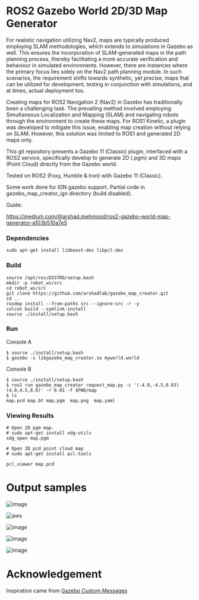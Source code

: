 # ROS2 Gazebo World 2D/3D Map Generator
For realistic navigation utilizing Nav2, maps are typically produced employing SLAM methodologies, which extends to simulations in Gazebo as well. This ensures the incorporation of SLAM-generated maps in the path planning process, thereby facilitating a more accurate verification and behaviour in simulated environments. However, there are instances where the primary focus lies solely on the Nav2 path planning module. In such scenarios, the requirement shifts towards synthetic, yet precise, maps that can be utilized for development, testing in conjunction with simulations, and at times, actual deployment too.

Creating maps for ROS2 Navigation 2 (Nav2) in Gazebo has traditionally been a challenging task. The prevailing method involved employing Simultaneous Localization and Mapping (SLAM) and navigating robots through the environment to create these maps. For ROS1 Kinetic, a plugin was developed to mitigate this issue, enabling map creation without relying on SLAM. However, this solution was limited to ROS1 and generated 2D maps only.

This git repository presents a Gazebo 11 (Classic) plugin, interfaced with a ROS2 service, specifically develop to generate 2D (.pgm) and 3D maps (Point Cloud) directly from the Gazebo world.


Tested on ROS2 (Foxy, Humble & Iron) with Gazebo 11 (Classic).

Some work done for IGN gazebo support.  Partial code in gazebo_map_creator_ign directory (build disabled).

Guide:

https://medium.com/@arshad.mehmood/ros2-gazebo-world-map-generator-a103b510a7e5

### Dependencies
```
sudo apt-get install libboost-dev libpcl-dev
```

### Build
```
source /opt/ros/DISTRO/setup.bash
mkdir -p robot_ws/src
cd robot_ws/src
git clone https://github.com/arshadlab/gazebo_map_creator.git
cd ..
rosdep install --from-paths src --ignore-src -r -y
colcon build --symlink-install
source ./install/setup.bash
```
### Run

Console A
```
$ source ./install/setup.bash
$ gazebo -s libgazebo_map_creator.so myworld.world
```
Console B
```
$ source ./install/setup.bash
$ ros2 run gazebo_map_creator request_map.py -c '(-4.8,-4.5,0.03)(4.8,4.5,8.0)' -r 0.01 -f $PWD/map
$ ls
map.pcd map.bt map.pgm  map.png  map.yaml
```
### Viewing Results
```
# Open 2D pgm map.
# sudo apt-get install xdg-utils
xdg_open map.pgm

# Open 3D pcd point cloud map
# sudo apt-get install pcl-tools

pcl_viewer map.pcd
```

# Output samples
![image](https://github.com/arshadlab/gazebo_map_creator/assets/85929438/55abee71-e9ac-4a64-a159-e7b8dd059cd5)

![aws](https://github.com/arshadlab/gazebo_map_creator/assets/85929438/f68d92ec-ff45-4faa-979c-e96d3c585e20)

![image](https://github.com/arshadlab/gazebo_map_creator/assets/85929438/8901e692-9904-48a5-9cb2-174ba6c9c032)

![image](https://github.com/arshadlab/gazebo_map_creator/assets/85929438/1b3e9466-50f0-4b56-8d10-3a18ef8f0b5d)

![image](https://github.com/arshadlab/gazebo_map_creator/assets/85929438/eb1a6384-3332-43fe-a506-f98c9b0eca2a)


  
# Acknowledgement
Inspiration came from [Gazebo Custom Messages](https://gazebosim.org/wiki/Tutorials/1.9/custom_messages)
